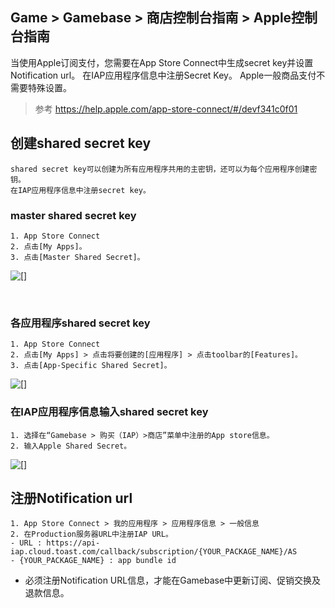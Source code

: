 ## Game > Gamebase > 商店控制台指南 > Apple控制台指南

当使用Apple订阅支付，您需要在App Store Connect中生成secret key并设置Notification url。
在IAP应用程序信息中注册Secret Key。
Apple一般商品支付不需要特殊设置。

> 参考
> https://help.apple.com/app-store-connect/#/devf341c0f01

## 创建shared secret key  
```
shared secret key可以创建为所有应用程序共用的主密钥，还可以为每个应用程序创建密钥。
在IAP应用程序信息中注册secret key。
```

### master shared secret key
```
1. App Store Connect
2. 点击[My Apps]。
3. 点击[Master Shared Secret]。   
```
![[]](http://static.toastoven.net/prod_gamebase/StoreConsoleGuide/iap-console-apple-shared-key-1.png)

<br>

### 各应用程序shared secret key
```
1. App Store Connect
2. 点击[My Apps] > 点击将要创建的[应用程序] > 点击toolbar的[Features]。
3. 点击[App-Specific Shared Secret]。
```
![[]](http://static.toastoven.net/prod_gamebase/StoreConsoleGuide/iap-console-apple-shared-key-2.png)


### 在IAP应用程序信息输入shared secret key
```
1. 选择在“Gamebase > 购买（IAP）>商店”菜单中注册的App store信息。
2. 输入Apple Shared Secret。
```
![[]](http://static.toastoven.net/prod_gamebase/StoreConsoleGuide/iap-console-apple-edit-gamebase.png)



## 注册Notification url
```
1. App Store Connect > 我的应用程序 > 应用程序信息 > 一般信息 
2. 在Production服务器URL中注册IAP URL。
- URL : https://api-iap.cloud.toast.com/callback/subscription/{YOUR_PACKAGE_NAME}/AS
- {YOUR_PACKAGE_NAME} : app bundle id
```
- 必须注册Notification URL信息，才能在Gamebase中更新订阅、促销交换及退款信息。


